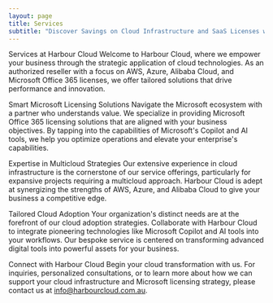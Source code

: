 ```yaml
---
layout: page
title: Services
subtitle: "Discover Savings on Cloud Infrastructure and SaaS Licenses with Ease"
---
```

Services at Harbour Cloud
Welcome to Harbour Cloud, where we empower your business through the strategic application of cloud technologies. As an authorized reseller with a focus on AWS, Azure, Alibaba Cloud, and Microsoft Office 365 licenses, we offer tailored solutions that drive performance and innovation.

Smart Microsoft Licensing Solutions
Navigate the Microsoft ecosystem with a partner who understands value. We specialize in providing Microsoft Office 365 licensing solutions that are aligned with your business objectives. By tapping into the capabilities of Microsoft's Copilot and AI tools, we help you optimize operations and elevate your enterprise's capabilities.

Expertise in Multicloud Strategies
Our extensive experience in cloud infrastructure is the cornerstone of our service offerings, particularly for expansive projects requiring a multicloud approach. Harbour Cloud is adept at synergizing the strengths of AWS, Azure, and Alibaba Cloud to give your business a competitive edge.

Tailored Cloud Adoption
Your organization's distinct needs are at the forefront of our cloud adoption strategies. Collaborate with Harbour Cloud to integrate pioneering technologies like Microsoft Copilot and AI tools into your workflows. Our bespoke service is centered on transforming advanced digital tools into powerful assets for your business.

Connect with Harbour Cloud
Begin your cloud transformation with us. For inquiries, personalized consultations, or to learn more about how we can support your cloud infrastructure and Microsoft licensing strategy, please contact us at info@harbourcloud.com.au.
